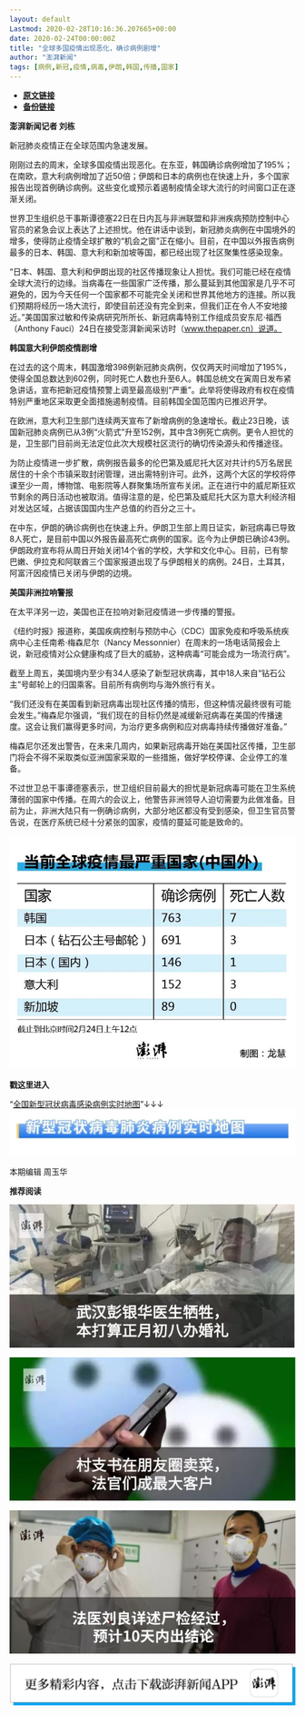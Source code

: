 ```yaml
---
layout: default
Lastmod: 2020-02-28T10:16:36.207665+00:00
date: 2020-02-24T00:00:00Z
title: "全球多国疫情出现恶化，确诊病例剧增"
author: "澎湃新闻"
tags: [病例,新冠,疫情,病毒,伊朗,韩国,传播,国家]
---
```


* [**原文链接**](https://mp.weixin.qq.com/s/W2AIVP4aAnSw_heruIMnow)
* [**备份链接**](http://archive.today/3YqO6)


**澎湃新闻记者 刘栋**

  

新冠肺炎疫情正在全球范围内急速发展。

刚刚过去的周末，全球多国疫情出现恶化。在东亚，韩国确诊病例增加了195%；在南欧，意大利病例增加了近50倍；伊朗和日本的病例也在快速上升，多个国家报告出现首例确诊病例。这些变化或预示着遏制疫情全球大流行的时间窗口正在逐渐关闭。

世界卫生组织总干事斯谭德塞22日在日内瓦与非洲联盟和非洲疾病预防控制中心官员的紧急会议上表达了上述担忧。他在讲话中谈到，新冠肺炎病例在中国境外的增多，使得防止疫情全球扩散的“机会之窗”正在缩小。目前，在中国以外报告病例最多的日本、韩国、意大利和新加坡等国，都已经出现了社区聚集性感染现象。

“日本、韩国、意大利和伊朗出现的社区传播现象让人担忧。我们可能已经在疫情全球大流行的边缘。当病毒在一些国家广泛传播，那么蔓延到其他国家是几乎不可避免的，因为今天任何一个国家都不可能完全关闭和世界其他地方的连接。所以我们预期将经历一场大流行，即使目前还没有完全到来，但我们正在令人不安地接近。”美国国家过敏和传染病研究所所长、新冠病毒特别工作组成员安东尼·福西（Anthony Fauci）24日在接受澎湃新闻采访时（www.thepaper.cn）说道。

  

**韩国意大利伊朗疫情剧增**

在过去的这个周末，韩国激增398例新冠肺炎病例，仅仅两天时间增加了195%，使得全国总数达到602例，同时死亡人数也升至6人。韩国总统文在寅周日发布紧急讲话，宣布把新冠疫情预警上调至最高级别“严重”。此举将使得政府有权在疫情特别严重地区采取更全面措施遏制疫情。目前韩国全国范围内已推迟开学。

在欧洲，意大利卫生部门连续两天宣布了新增病例的急速增长。截止23日晚，该国新冠肺炎病例已从3例“火箭式”升至152例，其中含3例死亡病例。更令人担忧的是，卫生部门目前尚无法定位此次大规模社区流行的确切传染源头和传播途径。

为防止疫情进一步扩散，病例报告最多的伦巴第及威尼托大区对共计约5万名居民居住的十余个市镇采取封闭管理，进出需特别许可。此外，这两个大区的学校将停课至少一周，博物馆、电影院等人群聚集场所宣布关闭。正在进行中的威尼斯狂欢节剩余的两日活动也被取消。值得注意的是，伦巴第及威尼托大区为意大利经济相对发达区域，占据该国国内生产总值的约百分之三十。

在中东，伊朗的确诊病例也在快速上升。伊朗卫生部上周日证实，新冠病毒已导致8人死亡，是目前中国以外报告最高死亡病例的国家。迄今为止伊朗已确诊43例。伊朗政府宣布将从周日开始关闭14个省的学校，大学和文化中心。目前，已有黎巴嫩、伊拉克和阿联酋三个国家报道出现了与伊朗相关的病例。24日，土耳其，阿富汗因疫情已关闭与伊朗的边境。

**美国非洲拉响警报**

在太平洋另一边，美国也正在拉响对新冠疫情进一步传播的警报。

《纽约时报》报道称，美国疾病控制与预防中心（CDC）国家免疫和呼吸系统疾病中心主任南希·梅森尼尔（Nancy Messonnier）在周末的一场电话简报会上说，新冠疫情对公众健康构成了巨大的威胁，这种病毒“可能会成为一场流行病”。

截至上周五，美国境内至少有34人感染了新型冠状病毒，其中18人来自“钻石公主”号邮轮上的归国乘客。目前所有病例均与海外旅行有关。

“我们还没有在美国看到新冠病毒出现社区传播的情形，但这种情况最终很有可能会发生。”梅森尼尔强调，“我们现在的目标仍然是减缓新冠病毒在美国的传播速度。这会让我们赢得更多时间，为治疗更多病例和应对病毒持续传播做好准备。”

梅森尼尔还发出警告，在未来几周内，如果新冠病毒开始在美国社区传播，卫生部门将会不得不采取类似亚洲国家采取的一些措施，做好学校停课、企业停工的准备。

不过世卫总干事谭德塞表示，世卫组织目前最大的担忧是新冠病毒可能在卫生系统薄弱的国家中传播。在周六的会议上，他警告非洲领导人迫切需要为此做准备。目前为止，非洲大陆只有一例确诊病例，大部分地区都没有受到感染，但卫生官员警告说，在医疗系统已经十分紧张的国家，疫情的蔓延可能是致命的。

  

![](/images/post/1e09f73f2af94da53f3ff0304fc09df4.jpg)

  

  

**戳这里进入**

“[全国新型冠状病毒感染病例实时地图](http://projects.thepaper.cn/thepaper-cases/839studio/feiyan/)”↓↓↓[![](/images/post/15a4bc01c19b9e56f61d4f79069e4c63.jpg)](http://projects.thepaper.cn/thepaper-cases/839studio/feiyan/)

  

本期编辑 周玉华  

  

**推荐阅读**

  

[![](/images/post/12e0d94be82829ed4f958ea785fc7b62.jpg)](http://mp.weixin.qq.com/s?__biz=MjM5MzI5NTU3MQ==&mid=2651587716&idx=1&sn=9cf340714786ffd74330418b03bccf7c&chksm=bd6199388a16102e76351195f852c7325de5e1620da5882bd04ccd1ff7d24b0b5dff09895509&scene=21#wechat_redirect)

[![](/images/post/b7a1607b1b9dd9e435b97383f11e4fdb.jpg)](http://mp.weixin.qq.com/s?__biz=MjM5MzI5NTU3MQ==&mid=2651587171&idx=1&sn=8aae24846a49ce902e6c154354f8d8ec&chksm=bd619fdf8a1616c944b7af5c259ccdede7203b086feaaf72a3deb060cebf529ed9de32c73e10&scene=21#wechat_redirect)  

[![](/images/post/7ab7a6f45b8be28d6ef63bbb5b2fb589.jpg)](http://mp.weixin.qq.com/s?__biz=MjM5MzI5NTU3MQ==&mid=2651584757&idx=1&sn=a5572bcc0bdaaed9ec4dea0282c51e0f&chksm=bd6665498a11ec5fc1242f13c3065e039cfc31047777dbdea5ff09cebc50adc6f3e98a790191&scene=21#wechat_redirect)

[![](/images/post/faa036129172f4ba4cb775ad946d1eff.jpg)](https://a.app.qq.com/o/simple.jsp?pkgname=com.wondertek.paper)

